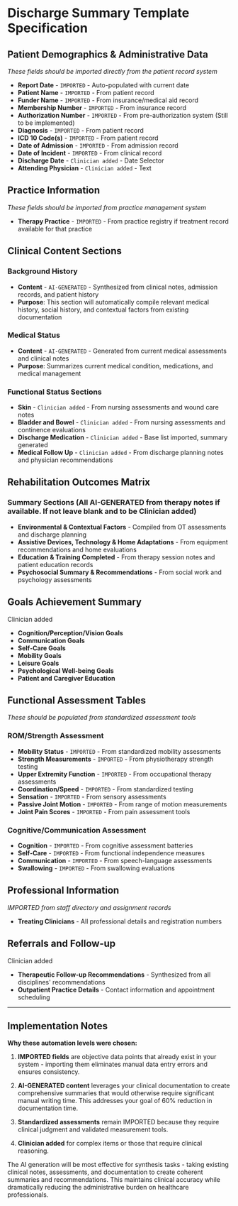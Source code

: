 # Discharge Summary Template Specification

## Patient Demographics & Administrative Data
*These fields should be imported directly from the patient record system*

- **Report Date** - `IMPORTED` - Auto-populated with current date
- **Patient Name** - `IMPORTED` - From patient record
- **Funder Name** - `IMPORTED` - From insurance/medical aid record
- **Membership Number** - `IMPORTED` - From insurance record
- **Authorization Number** - `IMPORTED` - From pre-authorization system (Still to be implemented)
- **Diagnosis** - `IMPORTED` - From patient record
- **ICD 10 Code(s)** - `IMPORTED` - From patient record
- **Date of Admission** - `IMPORTED` - From admission record
- **Date of Incident** - `IMPORTED` - From clinical record
- **Discharge Date** - `Clinician added` - Date Selector
- **Attending Physician** - `Clinician added` - Text 

## Practice Information
*These fields should be imported from practice management system*

- **Therapy Practice** - `IMPORTED` - From practice registry if treatment record available for that practice

## Clinical Content Sections

### Background History
- **Content** - `AI-GENERATED` - Synthesized from clinical notes, admission records, and patient history
- **Purpose**: This section will automatically compile relevant medical history, social history, and contextual factors from existing documentation

### Medical Status
- **Content** - `AI-GENERATED` - Generated from current medical assessments and clinical notes
- **Purpose**: Summarizes current medical condition, medications, and medical management

### Functional Status Sections
- **Skin** - `Clinician added` - From nursing assessments and wound care notes
- **Bladder and Bowel** - `Clinician added` - From nursing assessments and continence evaluations
- **Discharge Medication** - `Clinician added` - Base list imported, summary generated
- **Medical Follow Up** - `Clinician added` - From discharge planning notes and physician recommendations

## Rehabilitation Outcomes Matrix

### Summary Sections (All AI-GENERATED from therapy notes if available. If not leave blank and to be Clinician added)
- **Environmental & Contextual Factors** - Compiled from OT assessments and discharge planning
- **Assistive Devices, Technology & Home Adaptations** - From equipment recommendations and home evaluations
- **Education & Training Completed** - From therapy session notes and patient education records
- **Psychosocial Summary & Recommendations** - From social work and psychology assessments

## Goals Achievement Summary
Clinician added

- **Cognition/Perception/Vision Goals** 
- **Communication Goals** 
- **Self-Care Goals** 
- **Mobility Goals** 
- **Leisure Goals** 
- **Psychological Well-being Goals** 
- **Patient and Caregiver Education** 

## Functional Assessment Tables
*These should be populated from standardized assessment tools*

### ROM/Strength Assessment
- **Mobility Status** - `IMPORTED` - From standardized mobility assessments
- **Strength Measurements** - `IMPORTED` - From physiotherapy strength testing
- **Upper Extremity Function** - `IMPORTED` - From occupational therapy assessments
- **Coordination/Speed** - `IMPORTED` - From standardized testing
- **Sensation** - `IMPORTED` - From sensory assessments
- **Passive Joint Motion** - `IMPORTED` - From range of motion measurements
- **Joint Pain Scores** - `IMPORTED` - From pain assessment tools

### Cognitive/Communication Assessment
- **Cognition** - `IMPORTED` - From cognitive assessment batteries
- **Self-Care** - `IMPORTED` - From functional independence measures
- **Communication** - `IMPORTED` - From speech-language assessments
- **Swallowing** - `IMPORTED` - From swallowing evaluations

## Professional Information
*IMPORTED from staff directory and assignment records*

- **Treating Clinicians** - All professional details and registration numbers


## Referrals and Follow-up
Clinician added

- **Therapeutic Follow-up Recommendations** - Synthesized from all disciplines' recommendations
- **Outpatient Practice Details** - Contact information and appointment scheduling

---

## Implementation Notes

**Why these automation levels were chosen:**

1. **IMPORTED fields** are objective data points that already exist in your system - importing them eliminates manual data entry errors and ensures consistency.

2. **AI-GENERATED content** leverages your clinical documentation to create comprehensive summaries that would otherwise require significant manual writing time. This addresses your goal of 60% reduction in documentation time.

3. **Standardized assessments** remain IMPORTED because they require clinical judgment and validated measurement tools.

4. **Clinician added** for complex items or those that require clinical reasoning. 

The AI generation will be most effective for synthesis tasks - taking existing clinical notes, assessments, and documentation to create coherent summaries and recommendations. This maintains clinical accuracy while dramatically reducing the administrative burden on healthcare professionals.